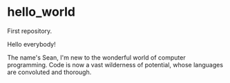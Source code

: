 # hello_world
First repository.

Hello everybody!

The name's Sean, I'm new to the wonderful world of computer programming. Code is now a vast wilderness of potential, whose languages are convoluted and thorough.  
